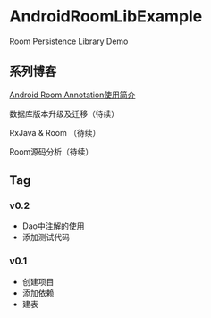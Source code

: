 # AndroidRoomLibExample

Room Persistence Library Demo



## 系列博客

[Android Room Annotation使用简介](https://tb-yangshu.github.io/2017/08/17/android-room-annotation-use/)

数据库版本升级及迁移（待续）

RxJava & Room （待续）

Room源码分析（待续）



## Tag

### v0.2

* Dao中注解的使用
* 添加测试代码

### v0.1

* 创建项目
* 添加依赖
* 建表

